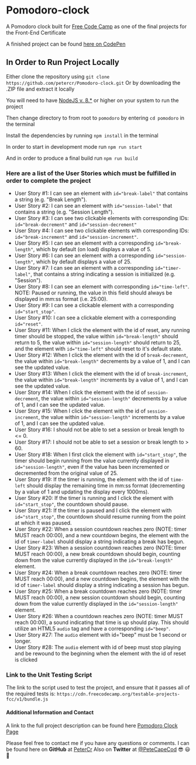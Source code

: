 # Pomodoro-clock

A Pomodoro clock built for [Free Code Camp](https://freecodecamp.org) as one of the final projects for the Front-End Certificate

A finished project can be found [here on CodePen](https://codepen.io/freeCodeCamp/full/XpKrrW)

## In Order to Run Project Locally

Either clone the repository using `git clone https://github.com/petercr/Pomodoro-clock.git`
Or by downloading the .ZIP file and extract it locally

You will need to have [NodeJS v. 8.\*](https://www.nodejs.org) or higher on your system to run the project

Then change directory to from root to `pomodoro` by entering `cd pomodoro` in the terminal

Install the dependencies by running `npm install` in the terminal

In order to start in development mode run `npm run start`

And in order to produce a final build run `npm run build`

### Here are a list of the User Stories which must be fulfilled in order to complete the project

- User Story #1: I can see an element with `id="break-label"` that contains a string (e.g. "Break Length").
- User Story #2: I can see an element with `id="session-label"` that contains a string (e.g. "Session Length").
- User Story #3: I can see two clickable elements with corresponding IDs: `id="break-decrement"` and `id="session-decrement"`
- User Story #4: I can see two clickable elements with corresponding IDs: `id="break-increment"` and `id="session-increment"`.
- User Story #5: I can see an element with a corresponding `id="break-length"`, which by default (on load) displays a value of 5.
- User Story #6: I can see an element with a corresponding `id="session-length"`, which by default displays a value of 25.
- User Story #7: I can see an element with a corresponding `id="timer-label"`, that contains a string indicating a session is initialized (e.g. "Session").
- User Story #8: I can see an element with corresponding `id="time-left"`. NOTE: Paused or running, the value in this field should always be displayed in mm:ss format (i.e. 25:00).
- User Story #9: I can see a clickable element with a corresponding `id="start_stop"`.
- User Story #10: I can see a clickable element with a corresponding `id="reset"`.
- User Story #11: When I click the element with the id of reset, any running timer should be stopped, the value within `id="break-length"` should return to 5, the value within `id="session-length"` should return to 25, and the element with `id="time-left"` should reset to it's default state.
- User Story #12: When I click the element with the id of `break-decrement`, the value within `id="break-length"` decrements by a value of 1, and I can see the updated value.
- User Story #13: When I click the element with the id of `break-increment`, the value within `id="break-length"` increments by a value of 1, and I can see the updated value.
- User Story #14: When I click the element with the id of `session-decrement`, the value within `id="session-length"` decrements by a value of 1, and I can see the updated value.
- User Story #15: When I click the element with the id of `session-increment`, the value within `id="session-length"` increments by a value of 1, and I can see the updated value.
- User Story #16: I should not be able to set a session or break length to <= 0.
- User Story #17: I should not be able to set a session or break length to > 60.
- User Story #18: When I first click the element with `id="start_stop"`, the timer should begin running from the value currently displayed in `id="session-length"`, even if the value has been incremented or decremented from the original value of 25.
- User Story #19: If the timer is running, the element with the id of `time-left` should display the remaining time in mm:ss format (decrementing by a value of 1 and updating the display every 1000ms).
- User Story #20: If the timer is running and I click the element with `id="start_stop"`, the countdown should pause.
- User Story #21: If the timer is paused and I click the element with `id="start_stop"`, the countdown should resume running from the point at which it was paused.
- User Story #22: When a session countdown reaches zero (NOTE: timer MUST reach 00:00), and a new countdown begins, the element with the id of `timer-label` should display a string indicating a break has begun.
- User Story #23: When a session countdown reaches zero (NOTE: timer MUST reach 00:00), a new break countdown should begin, counting down from the value currently displayed in the `id="break-length"` element.
- User Story #24: When a break countdown reaches zero (NOTE: timer MUST reach 00:00), and a new countdown begins, the element with the id of `timer-label` should display a string indicating a session has begun.
- User Story #25: When a break countdown reaches zero (NOTE: timer MUST reach 00:00), a new session countdown should begin, counting down from the value currently displayed in the `id="session-length"` element.
- User Story #26: When a countdown reaches zero (NOTE: timer MUST reach 00:00), a sound indicating that time is up should play. This should utilize an HTML5 `audio` tag and have a corresponding `id="beep"`.
- User Story #27: The `audio` element with id="beep" must be 1 second or longer.
- User Story #28: The `audio` element with id of beep must stop playing and be rewound to the beginning when the element with the id of reset is clicked

### Link to the Unit Testing Script

The link to the script used to test the project, and ensure that it passes
all of the required tests is: `https://cdn.freecodecamp.org/testable-projects-fcc/v1/bundle.js`

#### Additional Information and Contact

A link to the full project description can be found here [Pomodoro Clock Page](https://learn.freecodecamp.org/front-end-libraries/front-end-libraries-projects/build-a-pomodoro-clock)

Please feel free to contact me if you have any questions or comments. I can be found here on **GitHub** at [PeterCr](https://www.github.com/petercr/)
Also on **Twitter** at [@PeteCapeCod](https://www.twitter.com/PeteCapeCod) :sunglasses: :smiley: :wave:
